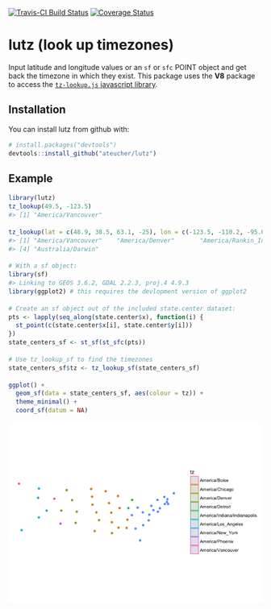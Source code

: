 
<!-- README.md is generated from README.Rmd. Please edit that file -->
[![Travis-CI Build Status](https://travis-ci.org/ateucher/lutz.svg?branch=master)](https://travis-ci.org/ateucher/lutz) [![Coverage Status](https://img.shields.io/codecov/c/github/ateucher/lutz/master.svg)](https://codecov.io/github/ateucher/lutz?branch=master)

lutz (look up timezones)
========================

Input latitude and longitude values or an `sf` or `sfc` POINT object and get back the timezone in which they exist. This package uses the **V8** package to access the [`tz-lookup.js` javascript library](https://github.com/darkskyapp/tz-lookup/).

Installation
------------

You can install lutz from github with:

``` r
# install.packages("devtools")
devtools::install_github("ateucher/lutz")
```

Example
-------

``` r
library(lutz)
tz_lookup(49.5, -123.5)
#> [1] "America/Vancouver"

tz_lookup(lat = c(48.9, 38.5, 63.1, -25), lon = c(-123.5, -110.2, -95.0, 130))
#> [1] "America/Vancouver"    "America/Denver"       "America/Rankin_Inlet"
#> [4] "Australia/Darwin"

# With a sf object:
library(sf)
#> Linking to GEOS 3.6.2, GDAL 2.2.3, proj.4 4.9.3
library(ggplot2) # this requires the devlopment version of ggplot2

# Create an sf object out of the included state.center dataset:
pts <- lapply(seq_along(state.center$x), function(i) {
  st_point(c(state.center$x[i], state.center$y[i]))
})
state_centers_sf <- st_sf(st_sfc(pts))

# Use tz_lookup_sf to find the timezones
state_centers_sf$tz <- tz_lookup_sf(state_centers_sf)

ggplot() + 
  geom_sf(data = state_centers_sf, aes(colour = tz)) + 
  theme_minimal() + 
  coord_sf(datum = NA)
```

![](README-example-1.png)
